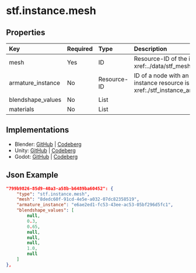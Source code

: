 # stf.instance.mesh

## Properties
| Key | Required | Type | Description |
| :--- | :--- | :--- | :--- |
|mesh |Yes |ID |Resource-ID of the instantiated mesh resource, usually xref:../data/stf_mesh.adoc[`stf.mesh`]
|armature_instance |No |Resource-ID |ID of a node with an instantiated armature. Usually the instance resource is xref:./stf_instance_armature.adoc[`stf.instance.armature`]
|blendshape_values |No |List<float> |
|materials |No |List<Resource-ID> |

## Implementations
* Blender: [GitHub](https://github.com/emperorofmars/stf_blender/blob/master/stfblender/stf_modules/core/stf_instance_mesh/stf_instance_mesh.py) | [Codeberg](https://codeberg.org/emperorofmars/stf_blender/src/branch/master/stfblender/stf_modules/core/stf_instance_mesh/stf_instance_mesh.py)
* Unity: [GitHub](https://github.com/emperorofmars/stf_unity/blob/master/Runtime/Modules/Modules_Core/STF_Instance_Mesh.cs) | [Codeberg](https://codeberg.org/emperorofmars/stf_unity/src/branch/master/Runtime/Modules/Modules_Core/STF_Instance_Mesh.cs)
* Godot: [GitHub](https://github.com/emperorofmars/stf_godot/blob/master/addons/stf_godot/modules/stf/STF_Instance_Mesh.gd) | [Codeberg](https://codeberg.org/emperorofmars/stf_godot/src/branch/master/addons/stf_godot/modules/stf/STF_Instance_Mesh.gd)


## Json Example
```json
"799b9826-85d9-40a3-a58b-b6489ba60452": {
	"type": "stf.instance.mesh",
	"mesh": "8dedc60f-91cd-4e5e-a032-07dc82358519",
	"armature_instance": "e6ae2ed1-fc53-43ee-ac53-05bf296d5fc1",
	"blendshape_values": [
		null,
		0.3,
		0.65,
		null,
		null,
		null,
		1.0,
		null
	]
},
```
